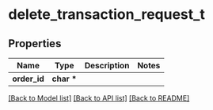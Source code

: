 # delete_transaction_request_t

## Properties
Name | Type | Description | Notes
------------ | ------------- | ------------- | -------------
**order_id** | **char \*** |  | 

[[Back to Model list]](../README.md#documentation-for-models) [[Back to API list]](../README.md#documentation-for-api-endpoints) [[Back to README]](../README.md)


